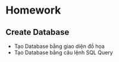 # Homework

## Create Database

- Tạo Database bằng giao diện đồ họa
- Tạo Database bằng câu lệnh SQL Query
